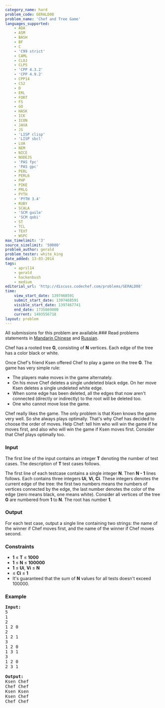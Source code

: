 ```yaml
---
category_name: hard
problem_code: GERALD08
problem_name: 'Chef and Tree Game'
languages_supported:
    - ADA
    - ASM
    - BASH
    - BF
    - C
    - 'C99 strict'
    - CAML
    - CLOJ
    - CLPS
    - 'CPP 4.3.2'
    - 'CPP 4.9.2'
    - CPP14
    - CS2
    - D
    - ERL
    - FORT
    - FS
    - GO
    - HASK
    - ICK
    - ICON
    - JAVA
    - JS
    - 'LISP clisp'
    - 'LISP sbcl'
    - LUA
    - NEM
    - NICE
    - NODEJS
    - 'PAS fpc'
    - 'PAS gpc'
    - PERL
    - PERL6
    - PHP
    - PIKE
    - PRLG
    - PYTH
    - 'PYTH 3.4'
    - RUBY
    - SCALA
    - 'SCM guile'
    - 'SCM qobi'
    - ST
    - TCL
    - TEXT
    - WSPC
max_timelimit: '3'
source_sizelimit: '50000'
problem_author: gerald
problem_tester: white_king
date_added: 13-03-2014
tags:
    - april14
    - gerald
    - hackenbush
    - medium
editorial_url: 'http://discuss.codechef.com/problems/GERALD08'
time:
    view_start_date: 1397468591
    submit_start_date: 1397468591
    visible_start_date: 1397467741
    end_date: 1735669800
    current: 1493556718
layout: problem
---
```

All submissions for this problem are available.###  Read problems statements in [Mandarin Chinese](http://www.codechef.com/download/translated/APRIL14/mandarin/GERALD08.pdf) and [Russian](http://www.codechef.com/download/translated/APRIL14/russian/GERALD08.pdf).

Chef has a rooted tree **G**, consisting of **N** vertices. Each edge of the tree has a color black or white.

Once Chef's friend Ksen offered Chef to play a game on the tree **G**. The game has very simple rule:

- The players make moves in the game alternately.
- On his move Chef deletes a single undeleted black edge. On her move Ksen deletes a single undeleted white edge.
- When some edge has been deleted, all the edges that now aren't connected (directly or indirectly) to the root will be deleted too.
- One who cannot move lose the game.

Chef really likes the game. The only problem is that Ksen knows the game very well. So she always plays optimally. That's why Chef has decided to choose the order of moves. Help Chef: tell him who will win the game if he moves first, and also who will win the game if Ksen moves first. Consider that Chef plays optimally too.

### Input

The first line of the input contains an integer **T** denoting the number of test cases. The description of **T** test cases follows.

The first line of each testcase contains a single integer **N**. Then **N - 1** lines follows. Each contains three integers **Ui**, **Vi**, **Ci**. These integers denotes the current edge of the tree: the first two numbers means the numbers of vertices connected by the edge, the last number denotes the color of the edge (zero means black, one means white). Consider all vertices of the tree **G** are numbered from **1** to **N**. The root has number **1**.

### Output

For each test case, output a single line containing two strings: the name of the winner if Chef moves first, and the name of the winner if Chef moves second.

### Constraints

- **1** ≤ **T** ≤ **1000**
- **1** ≤ **N** ≤ **100000**
- **1** ≤ **Ui**, **Vi** ≤ **N**
- ≤ **Ci** ≤ **1**
- It's guaranteed that the sum of **N** values for all tests doesn't exceed 100000.

### Example

<pre><b>Input:</b>
5
1
2
1 2 0
2
1 2 1
3
1 2 0
1 3 1
3
1 2 0
2 3 1

<b>Output:</b>
Ksen Chef
Chef Chef
Ksen Ksen
Ksen Chef
Chef Chef

</pre>